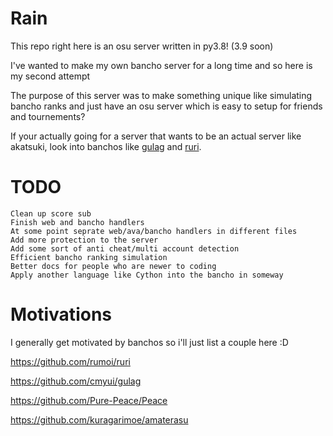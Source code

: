 # Rain

This repo right here is an osu server written in py3.8! (3.9 soon)

I've wanted to make my own bancho server for a long time and so here is my second attempt

The purpose of this server was to make something unique like simulating bancho ranks and just have an osu server which is easy to setup for friends and tournements?

If your actually going for a server that wants to be an actual server like akatsuki, look into banchos like [gulag](https://github.com/cmyui/gulag) and [ruri](https://github.com/rumoi/ruri).

# TODO
```
Clean up score sub
Finish web and bancho handlers
At some point seprate web/ava/bancho handlers in different files
Add more protection to the server
Add some sort of anti cheat/multi account detection
Efficient bancho ranking simulation
Better docs for people who are newer to coding
Apply another language like Cython into the bancho in someway
```

# Motivations
I generally get motivated by banchos so i'll just list a couple here :D

https://github.com/rumoi/ruri

https://github.com/cmyui/gulag

https://github.com/Pure-Peace/Peace

https://github.com/kuragarimoe/amaterasu